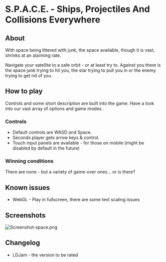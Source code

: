 # S.P.A.C.E. - Ships, Projectiles And Collisions Everywhere
## About
With space being littered with junk, the space available, though it is vast, shrinks at an alarming rate.

Navigate your satellite to a safe orbit - or at least try to. Against you there is the space junk trying to hit you, the star trying to pull you in or the enemy trying to get rid of you.

## How to play
Controls and some short description are built into the game.
Have a look into our vast array of options and game modes.

### Controls
- Default controls are WASD and Space.
- Seconds player gets arrow keys & control.
- Touch input panels are available - for those on mobile (might be disabled by default in the future)

### Winning conditions

There are none - but a variety of game-over ones... or is there?

## Known issues
- WebGL - Play in fullscreen, there are some text scaling issues

## Screenshots


![Screenshot-space.png](///raw/38f/83/z/5e169.png)


## Changelog
- LDJam - the version to be rated

